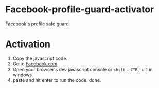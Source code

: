 # Facebook-profile-guard-activator
Facebook's profile safe guard

# Activation
1. Copy the javascript code.
2. Go to [Facebook.com](https://www.facebook.com/)
3. Open your browser's dev javascript console or `shift` + `CTRL` + `J` in windows
4. paste and hit enter to run the code. done.
